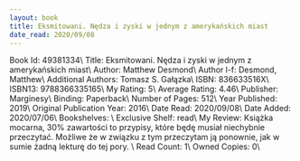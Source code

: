 ```yaml
---
layout: book
title: Eksmitowani. Nędza i zyski w jednym z amerykańskich miast
date_read: 2020/09/08
---
```


Book Id: 49381334\ 
Title: Eksmitowani. Nędza i zyski w jednym z amerykańskich miast\ 
Author: Matthew Desmond\ 
Author l-f: Desmond, Matthew\ 
Additional Authors: Tomasz S. Gałązka\ 
ISBN: 836633516X\ 
ISBN13: 9788366335165\ 
My Rating: 5\ 
Average Rating: 4.46\ 
Publisher: Marginesy\ 
Binding: Paperback\ 
Number of Pages: 512\ 
Year Published: 2019\ 
Original Publication Year: 2016\ 
Date Read: 2020/09/08\ 
Date Added: 2020/07/06\ 
Bookshelves: \ 
Exclusive Shelf: read\ 
My Review: Książka mocarna, 30% zawartości to przypisy, które będę musiał niechybnie przeczytać. Możliwe że w związku z tym przeczytam ją ponownie, jak w sumie żadną lekturę do tej pory. \ 
Read Count: 1\ 
Owned Copies: 0\ 

